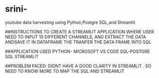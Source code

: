 # srini-
youtube data harvesting using Python,Postgre SQL,and Streamlit

##INSTRUCTIONS
TO CREATE A STREAMLIT APPLICATION WHERE USER NEED TO INPUT 10 DIFFERENT CHANNELS, AND EXTRACT THE DATA ANDSAVE IT IN DATAFRAME THE TRANFER THE DATA FRAME INTO SQL

##APPLICATION USED
PYTHON- MICROSOFT VS CODE
SQL-POSTGRE SQL
STREAMLIT

##PROBLEM FACED:
DIDNT HAVE A GOOD CLARITY IN STREAMLIT . SO NEED TO KNOW MORE TO MAP THE SQL AND STREAMLIT

